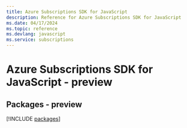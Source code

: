 ```yaml
---
title: Azure Subscriptions SDK for JavaScript
description: Reference for Azure Subscriptions SDK for JavaScript
ms.date: 04/17/2024
ms.topic: reference
ms.devlang: javascript
ms.service: subscriptions
---
```

# Azure Subscriptions SDK for JavaScript - preview
## Packages - preview
[!INCLUDE [packages](subscriptions-index.md)]